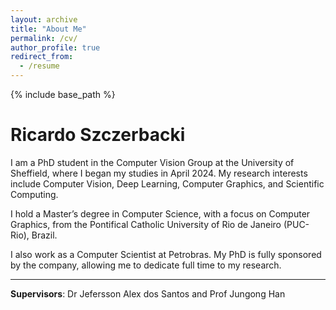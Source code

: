 ```yaml
---
layout: archive
title: "About Me"
permalink: /cv/
author_profile: true
redirect_from:
  - /resume
---
```


{% include base_path %}

<h1 style="text-align: left;">Ricardo Szczerbacki</h1>

I am a PhD student in the Computer Vision Group at the University of Sheffield, where I began my studies in April 2024. My research interests include Computer Vision, Deep Learning, Computer Graphics, and Scientific Computing.

I hold a Master’s degree in Computer Science, with a focus on Computer Graphics, from the Pontifical Catholic University of Rio de Janeiro (PUC-Rio), Brazil.

I also work as a Computer Scientist at Petrobras. My PhD is fully sponsored by the company, allowing me to dedicate full time to my research.

------
<b>Supervisors</b>: Dr Jefersson Alex dos Santos and Prof Jungong Han


